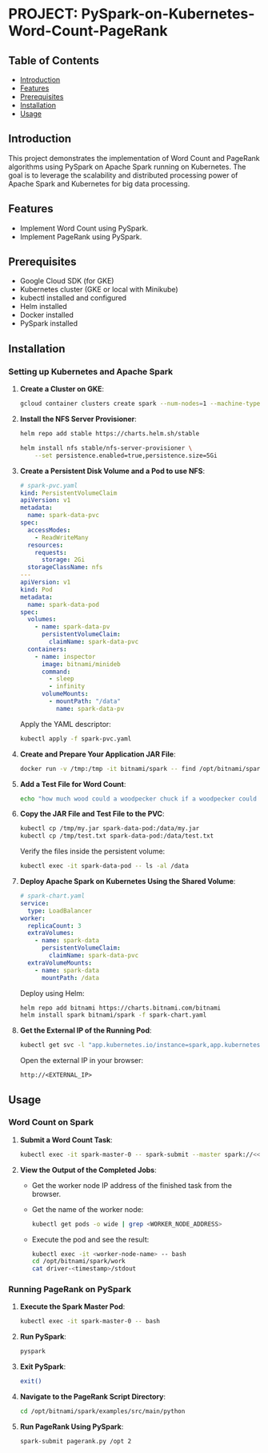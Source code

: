 # PROJECT: PySpark-on-Kubernetes-Word-Count-PageRank

## Table of Contents
- [Introduction](#introduction)
- [Features](#features)
- [Prerequisites](#prerequisites)
- [Installation](#installation)
- [Usage](#usage)

## Introduction
This project demonstrates the implementation of Word Count and PageRank algorithms using PySpark on Apache Spark running on Kubernetes. The goal is to leverage the scalability and distributed processing power of Apache Spark and Kubernetes for big data processing.

## Features
- Implement Word Count using PySpark.
- Implement PageRank using PySpark.

## Prerequisites
- Google Cloud SDK (for GKE)
- Kubernetes cluster (GKE or local with Minikube)
- kubectl installed and configured
- Helm installed
- Docker installed
- PySpark installed

## Installation

### Setting up Kubernetes and Apache Spark

1. **Create a Cluster on GKE**:
    ```sh
    gcloud container clusters create spark --num-nodes=1 --machine-type=e2-highmem-2 --region=us-west1 --disk-type=pd-standard
    ```

2. **Install the NFS Server Provisioner**:
    ```sh
    helm repo add stable https://charts.helm.sh/stable

    helm install nfs stable/nfs-server-provisioner \
        --set persistence.enabled=true,persistence.size=5Gi
    ```

3. **Create a Persistent Disk Volume and a Pod to use NFS**:
    ```yaml
    # spark-pvc.yaml
    kind: PersistentVolumeClaim
    apiVersion: v1
    metadata:
      name: spark-data-pvc
    spec:
      accessModes:
        - ReadWriteMany
      resources:
        requests:
          storage: 2Gi
      storageClassName: nfs
    ---
    apiVersion: v1
    kind: Pod
    metadata:
      name: spark-data-pod
    spec:
      volumes:
        - name: spark-data-pv
          persistentVolumeClaim:
            claimName: spark-data-pvc
      containers:
        - name: inspector
          image: bitnami/minideb
          command:
            - sleep
            - infinity
          volumeMounts:
            - mountPath: "/data"
              name: spark-data-pv
    ```

    Apply the YAML descriptor:
    ```sh
    kubectl apply -f spark-pvc.yaml
    ```

4. **Create and Prepare Your Application JAR File**:
    ```sh
    docker run -v /tmp:/tmp -it bitnami/spark -- find /opt/bitnami/spark/examples/jars/ -name spark-examples* -exec cp {} /tmp/my.jar \;
    ```

5. **Add a Test File for Word Count**:
    ```sh
    echo "how much wood could a woodpecker chuck if a woodpecker could chuck wood" > /tmp/test.txt
    ```

6. **Copy the JAR File and Test File to the PVC**:
    ```sh
    kubectl cp /tmp/my.jar spark-data-pod:/data/my.jar
    kubectl cp /tmp/test.txt spark-data-pod:/data/test.txt
    ```

    Verify the files inside the persistent volume:
    ```sh
    kubectl exec -it spark-data-pod -- ls -al /data
    ```

7. **Deploy Apache Spark on Kubernetes Using the Shared Volume**:
    ```yaml
    # spark-chart.yaml
    service:
      type: LoadBalancer
    worker:
      replicaCount: 3
      extraVolumes:
        - name: spark-data
          persistentVolumeClaim:
            claimName: spark-data-pvc
      extraVolumeMounts:
        - name: spark-data
          mountPath: /data
    ```

    Deploy using Helm:
    ```sh
    helm repo add bitnami https://charts.bitnami.com/bitnami
    helm install spark bitnami/spark -f spark-chart.yaml
    ```

8. **Get the External IP of the Running Pod**:
    ```sh
    kubectl get svc -l "app.kubernetes.io/instance=spark,app.kubernetes.io/name=spark"
    ```

    Open the external IP in your browser:
    ```
    http://<EXTERNAL_IP>
    ```

## Usage

### Word Count on Spark

1. **Submit a Word Count Task**:
    ```sh
    kubectl exec -it spark-master-0 -- spark-submit --master spark://<<EXTERNAL_IP>>:7077 --deploy-mode cluster --class org.apache.spark.examples.JavaWordCount /data/my.jar /data/test.txt![image](https://github.com/zeynnepps/PySpark-on-Kubernetes-Word-Count-PageRank/assets/49025266/46ac55d7-eda5-409d-8a8d-1a44f607602e)
    ```

2. **View the Output of the Completed Jobs**:
    - Get the worker node IP address of the finished task from the browser.
    - Get the name of the worker node:
      ```sh
      kubectl get pods -o wide | grep <WORKER_NODE_ADDRESS>
      ```

    - Execute the pod and see the result:
      ```sh
      kubectl exec -it <worker-node-name> -- bash
      cd /opt/bitnami/spark/work
      cat driver-<timestamp>/stdout
      ```

### Running PageRank on PySpark

1. **Execute the Spark Master Pod**:
    ```sh
    kubectl exec -it spark-master-0 -- bash
    ```

2. **Run PySpark**:
    ```sh
    pyspark
    ```

3. **Exit PySpark**:
    ```sh
    exit()
    ```

4. **Navigate to the PageRank Script Directory**:
    ```sh
    cd /opt/bitnami/spark/examples/src/main/python
    ```

5. **Run PageRank Using PySpark**:
    ```sh
    spark-submit pagerank.py /opt 2
    ```
